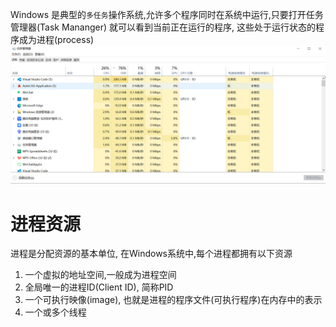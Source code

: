Windows 是典型的`多任务`操作系统,允许多个程序同时在系统中运行,只要打开任务管理器(Task Mananger) 就可以看到当前正在运行的程序, 这些处于运行状态的程序成为进程(process)
![Alt text](images/image-7.png)
# 进程资源
进程是分配资源的基本单位, 在Windows系统中,每个进程都拥有以下资源
1. 一个虚拟的地址空间,一般成为进程空间
2. 全局唯一的进程ID(Client ID), 简称PID
3. 一个可执行映像(image), 也就是进程的程序文件(可执行程序)在内存中的表示
4. 一个或多个线程